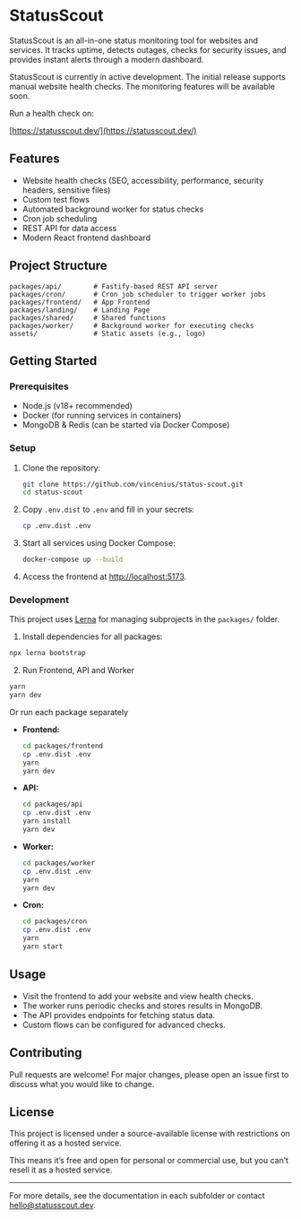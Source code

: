 # StatusScout

StatusScout is an all-in-one status monitoring tool for websites and services. It tracks uptime, detects outages, checks for security issues, and provides instant alerts through a modern dashboard.

StatusScout is currently in active development. The initial release supports manual website health checks. The monitoring features will be available soon.

Run a health check on:

[https://statusscout.dev/](https://statusscout.dev/)

## Features

- Website health checks (SEO, accessibility, performance, security headers, sensitive files)
- Custom test flows
- Automated background worker for status checks
- Cron job scheduling
- REST API for data access
- Modern React frontend dashboard

## Project Structure

```
packages/api/        # Fastify-based REST API server
packages/cron/       # Cron job scheduler to trigger worker jobs
packages/frontend/   # App Frontend
packages/landing/    # Landing Page
packages/shared/     # Shared functions
packages/worker/     # Background worker for executing checks
assets/              # Static assets (e.g., logo)
```

## Getting Started

### Prerequisites

- Node.js (v18+ recommended)
- Docker (for running services in containers)
- MongoDB & Redis (can be started via Docker Compose)

### Setup

1. Clone the repository:
   ```sh
   git clone https://github.com/vincenius/status-scout.git
   cd status-scout
   ```

2. Copy `.env.dist` to `.env` and fill in your secrets:
   ```sh
   cp .env.dist .env
   ```

3. Start all services using Docker Compose:
   ```sh
   docker-compose up --build
   ```

4. Access the frontend at [http://localhost:5173](http://localhost:5173).

### Development

This project uses [Lerna](https://lerna.js.org/) for managing subprojects in the `packages/` folder.

1. Install dependencies for all packages:
```sh
npx lerna bootstrap
```

2. Run Frontend, API and Worker
```sh
yarn
yarn dev
```

Or run each package separately

- **Frontend:**  
  ```sh
  cd packages/frontend
  cp .env.dist .env
  yarn
  yarn dev
  ```
- **API:**  
  ```sh
  cd packages/api
  cp .env.dist .env
  yarn install
  yarn dev
  ```
- **Worker:**  
  ```sh
  cd packages/worker
  cp .env.dist .env
  yarn
  yarn dev
  ```
- **Cron:**  
  ```sh
  cd packages/cron
  cp .env.dist .env
  yarn
  yarn start
  ```

## Usage

- Visit the frontend to add your website and view health checks.
- The worker runs periodic checks and stores results in MongoDB.
- The API provides endpoints for fetching status data.
- Custom flows can be configured for advanced checks.

## Contributing

Pull requests are welcome! For major changes, please open an issue first to discuss what you would like to change.

## License

This project is licensed under a source-available license with restrictions on offering it as a hosted service.

This means it’s free and open for personal or commercial use, but you can’t resell it as a hosted service.

---

For more details, see the documentation in each subfolder or contact [hello@statusscout.dev](mailto:hello@statusscout.dev).
